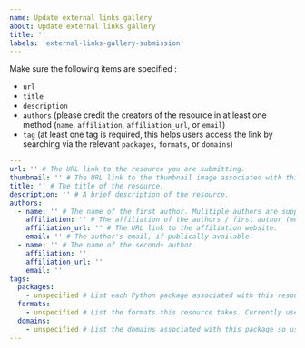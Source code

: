 ```yaml
---
name: Update external links gallery
about: Update external links gallery
title: ''
labels: 'external-links-gallery-submission'
---
```


<!-- Please fill out the template below by adding the necessary information in between the single quotes in each relevant or known field. -->

Make sure the following items are specified :

- `url`
- `title`
- `description`
- `authors` (please credit the creators of the resource in at least one method (`name`, `affiliation`, `affiliation_url`, or `email`)
- `tag` (at least one tag is required, this helps users access the link by searching via the relevant `packages`, `formats`, or `domains`)


```yaml
---
url: '' # The URL link to the resource you are submitting.
thumbnail: '' # The URL link to the thumbnail image associated with this resource.
title: '' # The title of the resource.
description: '' # A brief description of the resource.
authors: 
  - name: '' # The name of the first author. Mulitiple authors are supported, add each author seperately.
    affiliation: '' # The affiliation of the authors / first author (more appropriate than name if a large team worked on the resource).
    affiliation_url: '' # The URL link to the affiliation website.
    email: '' # The author's email, if publically available.
  - name: '' # The name of the second+ author.
    affiliation: ''
    affiliation_url: ''
    email: ''
tags:
  packages:
    - unspecified # List each Python package associated with this resource on a seperate line (the dash is only necessary for the first entry).
  formats:
    - unspecified # List the formats this resource takes. Currently used format tags include: book, course, documentation, gallery, tutorial, and video (but you may submit an entirely new tag if these do not best suit the resource).
  domains:
    - unspecified # List the domains associated with this package so users may sort by areas of interest (e.g. remote sensing).
---

```

<!-- Feel free to add comments below this line -->
